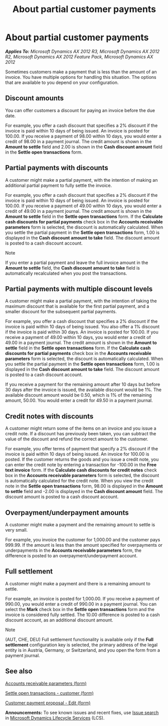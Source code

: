 ﻿---
title: About partial customer payments
TOCTitle: About partial customer payments
ms:assetid: b770f7d4-a82f-4182-b747-b457f65e5100
ms:mtpsurl: https://technet.microsoft.com/en-us/library/Hh242758(v=AX.60)
ms:contentKeyID: 36059103
ms.date: 04/18/2014
mtps_version: v=AX.60
f1_keywords:
- notes
- payments
- partial
- full
- payment
- settlement
- discount
- credit
- note
- overpayment
- overpayments
- underpayment
- underpayments
---

# About partial customer payments 


_**Applies To:** Microsoft Dynamics AX 2012 R3, Microsoft Dynamics AX 2012 R2, Microsoft Dynamics AX 2012 Feature Pack, Microsoft Dynamics AX 2012_

Sometimes customers make a payment that is less than the amount of an invoice. You have multiple options for handling this situation. The options that are available to you depend on your configuration.

## Discount amounts

You can offer customers a discount for paying an invoice before the due date.

For example, you offer a cash discount that specifies a 2% discount if the invoice is paid within 10 days of being issued. An invoice is posted for 100.00. If you receive a payment of 98.00 within 10 days, you would enter a credit of 98.00 in a payment journal. The credit amount is shown in the **Amount to settle** field and 2.00 is shown in the **Cash discount amount** field in the **Settle open transactions** form.

## Partial payments with discounts

A customer might make a partial payment, with the intention of making an additional partial payment to fully settle the invoice.

For example, you offer a cash discount that specifies a 2% discount if the invoice is paid within 10 days of being issued. An invoice is posted for 100.00. If you receive a payment of 49.00 within 10 days, you would enter a credit of 49.00 in a payment journal. The credit amount is shown in the **Amount to settle** field in the **Settle open transactions** form. If the **Calculate cash discounts for partial payments** check box in the **Accounts receivable parameters** form is selected, the discount is automatically calculated. When you settle the partial payment in the **Settle open transactions** form, 1.00 is displayed in the **Cash discount amount to take** field. The discount amount is posted to a cash discount account.


> [!NOTE]
> <P>If you enter a partial payment and leave the full invoice amount in the <STRONG>Amount to settle</STRONG> field, the <STRONG>Cash discount amount to take</STRONG> field is automatically recalculated when you post the transactions.</P>



## Partial payments with multiple discount levels

A customer might make a partial payment, with the intention of taking the maximum discount that is available for the first partial payment, and a smaller discount for the subsequent partial payments.

For example, you offer a cash discount that specifies a 2% discount if the invoice is paid within 10 days of being issued. You also offer a 1% discount if the invoice is paid within 30 days. An invoice is posted for 100.00. If you receive a payment of 49.00 within 10 days, you would enter a credit of 49.00 in a payment journal. The credit amount is shown in the **Amount to settle** field in the **Settle open transactions** form. If the **Calculate cash discounts for partial payments** check box in the **Accounts receivable parameters** form is selected, the discount is automatically calculated. When you settle the partial payment in the **Settle open transactions** form, 1.00 is displayed in the **Cash discount amount to take** field. The discount amount is posted to a cash discount account.

If you receive a payment for the remaining amount after 10 days but before 30 days after the invoice is issued, the available discount would be 1%. The available discount amount would be 0.50, which is 1% of the remaining amount, 50.00. You would enter a credit for 49.50 in a payment journal.

## Credit notes with discounts

A customer might return some of the items on an invoice and you issue a credit note. If a discount has previously been taken, you can subtract the value of the discount and refund the correct amount to the customer.

For example, you offer terms of payment that specify a 2% discount if the invoice is paid within 10 days of being issued. An invoice for 100.00 is posted. If the customer returns the goods and you issue a credit note, you can enter the credit note by entering a transaction for -100.00 in the **Free text invoice** form. If the **Calculate cash discounts for credit notes** check box in the **Accounts receivable parameters** form is selected, the discount is automatically calculated for the credit note. When you view the credit note in the **Settle open transactions** form, 98.00 is displayed in the **Amount to settle** field and -2.00 is displayed in the **Cash discount amount** field. The discount amount is posted to a cash discount account.

## Overpayment/underpayment amounts

A customer might make a payment and the remaining amount to settle is very small.

For example, you invoice the customer for 1,000.00 and the customer pays 999.99. If the amount is less than the amount specified for overpayments or underpayments in the **Accounts receivable parameters** form, the difference is posted to an overpayment/underpayment account.

## Full settlement

A customer might make a payment and there is a remaining amount to settle.

For example, an invoice is posted for 1,000.00. If you receive a payment of 990.00, you would enter a credit of 990.00 in a payment journal. You can select the **Mark** check box in the **Settle open transactions** form and the invoice is considered fully settled. The 10.00 difference is posted to a cash discount account, as an additional discount amount.


> [!NOTE]
> <P>(AUT, CHE, DEU) Full settlement functionality is available only if the <STRONG>Full settlement</STRONG> configuration key is selected, the primary address of the legal entity is in Austria, Germany, or Switzerland, and you open the form from a payment journal.</P>



## See also

[Accounts receivable parameters (form)](https://technet.microsoft.com/en-us/library/aa576993\(v=ax.60\))

[Settle open transactions - customer (form)](https://technet.microsoft.com/en-us/library/aa558602\(v=ax.60\))

[Customer payment proposal - Edit (form)](https://technet.microsoft.com/en-us/library/aa554074\(v=ax.60\))

  
**Announcements:** To see known issues and recent fixes, use [Issue search](http://go.microsoft.com/fwlink/?linkid=389258) in [Microsoft Dynamics Lifecycle Services](http://go.microsoft.com/fwlink/?linkid=306505) (LCS).

